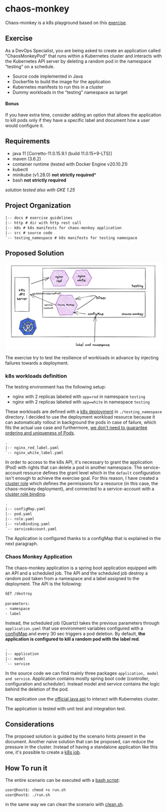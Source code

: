 # chaos-monkey

Chaos-monkey is a k8s playground based on this [exercise](docs/exercise.pdf).

## Exercise

As a DevOps Specialist, you are being asked to create an application called
"ChaosMonkeyPod" that runs within a Kubernetes cluster and interacts with the Kubernetes
API server by deleting a random pod in the namespace “testing” on a schedule.

- Source code implemented in Java
- Dockerfile to build the image for the application
- Kubernetes manifests to run this in a cluster
- Dummy workloads in the “testing” namespace as target

#### Bonus

If you have extra time, consider adding an option that allows the application to kill pods only
if they have a specific label and document how a user would configure it.

## Requirements

- java 11 [Corretto-11.0.15.9.1 (build 11.0.15+9-LTS)]
- maven (3.6.2)
- container runtime (tested with Docker Engine v20.10.21)
- kubectl
- minikube (v1.28.0) **not strictly required***
- bash **not strictly required**

*solution tested also with GKE 1.25*

## Project Organization

```text
|-- docs # exercise guidelines
|-- http # dir with http rest call
|-- k8s # k8s manifests for chaos-monkey application
|-- src # source code
`-- testing_namespace # k8s manifests for testing namespace
```

## Proposed Solution

![overview](docs/images/overview.png "Overview")

The exercise try to test the resilience of workloads in advance by injecting failures towards a deployment.

### k8s workloads definition

The testing environment has the following setup:

- nginx with 2 replicas labeled with ```app=red``` in namespace ```testing```
- nginx with 2 replicas labeled with ```app=white``` in namespace ```testing```

These workloads are defined with a [k8s deployment](https://kubernetes.io/docs/concepts/workloads/controllers/deployment/)
in ```./testing_namespace``` directory. I decided to use the deployment workload resource because it can automatically rollout in background
the pods in case of failure, which fits the actual use case and furthermore, [we don't need to guarantee ordering and uniqueness of Pods](https://kubernetes.io/docs/concepts/workloads/controllers/statefulset/).

```text
.
|-- nginx_red_label.yaml
`-- nginx_white_label.yaml
```


In order to access to the k8s API, it's necessary to grant the application (Pod) with rights that can delete a pod in another namespace. 
The service-account resource defines the grant level which in the ```default``` configuration isn't enough to achieve the
exercise goal. For this reason, I have created a [cluster role](https://kubernetes.io/docs/reference/access-authn-authz/rbac/)
which defines the permissions for a resource (in this case, the chaos-monkey deployment), and connected to 
a service-account with a [cluster role binding](https://kubernetes.io/docs/reference/access-authn-authz/rbac/#rolebinding-and-clusterrolebinding).

```text
.
|-- configMap.yaml
|-- pod.yaml
|-- role.yaml
|-- roleBinding.yaml
`-- serviceAccount.yaml
```

The Application is configured thanks to a configMap that is explained in the next paragraph.

### Chaos Monkey Application

The chaos-monkey application is a spring boot application equipped with an API and a scheduled job. The API and the scheduled
job destroy a random pod taken from a namespace and a label assigned to the deployment. The API is the following:

```text
GET /destroy

parameters:
- namespace
- label
```

Instead, the scheduled job (Quartz) takes the previous parameters through ```application.yaml``` that use environment variables
configured with a [configMap](https://kubernetes.io/docs/concepts/configuration/configmap/) and every 30 sec triggers a pod deletion.
By default, **the application is configured to kill a random pod with the label red**.

```text
.
|-- application
|-- model
`-- service
```
In the source code we can find mainly three packages ```application, model and service```. Application contains mostly
spring boot code (controller, configuration and scheduler). Instead model and service contains the logic behind the deletion
of the pod.

The application use the [official java api](https://github.com/kubernetes-client/java) to interact with Kubernetes cluster.

The application is tested with unit test and integration test.

## Considerations

The proposed solution is guided by the scenario hints present in the document. Another naive solution that can be proposed,
can reduce the pressure in the cluster. Instead of having a standalone application like this one, it's possible to create
a [k8s job](https://kubernetes.io/docs/concepts/workloads/controllers/cron-jobs/).

## How To run it

The entire scenario can be executed with a [bash script](/run.sh):

```shell
user@host$: chmod +x run.sh
user@host$: ./run.sh
```
in the same way we can clean the scenario with [clean.sh](/clean.sh).
